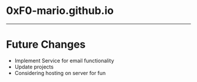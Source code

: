 # 0xF0-mario.github.io
---
# Future Changes
* Implement Service for email functionality 
* Update projects
* Considering hosting on server for fun
